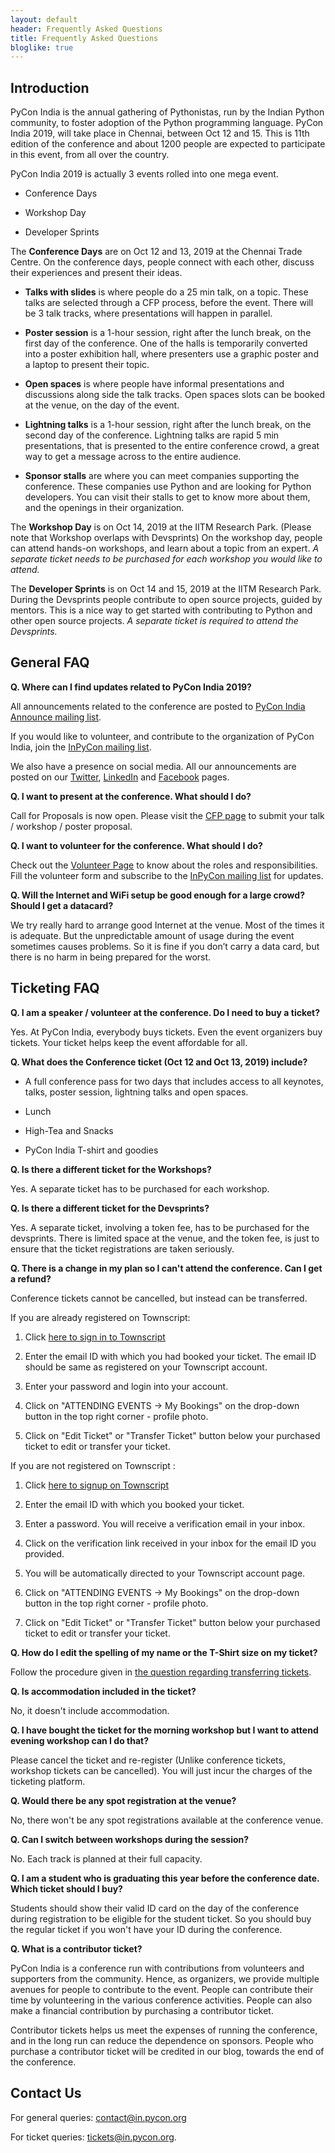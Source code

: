 ```yaml
---
layout: default
header: Frequently Asked Questions
title: Frequently Asked Questions
bloglike: true
---
```


## Introduction

PyCon India is the annual gathering of Pythonistas, run by the Indian
Python community, to foster adoption of the Python programming
language. PyCon India 2019, will take place in Chennai, between Oct
12 and 15. This is 11th edition of the conference and about 1200
people are expected to participate in this event, from all over the
country.

PyCon India 2019 is actually 3 events rolled into one mega event.

  * Conference Days
  
  * Workshop Day
  
  * Developer Sprints

The **Conference Days** are on Oct 12 and 13, 2019 at the Chennai Trade
Centre. On the conference days, people connect with each other,
discuss their experiences and present their ideas.

  * **Talks with slides** is where people do a 25 min talk, on a
    topic. These talks are selected through a CFP process, before the
    event. There will be 3 talk tracks, where presentations will
    happen in parallel.

  * **Poster session** is a 1-hour session, right after the lunch break,
    on the first day of the conference. One of the halls is
    temporarily converted into a poster exhibition hall, where
    presenters use a graphic poster and a laptop to present their
    topic.
  
  * **Open spaces** is where people have informal presentations and
    discussions along side the talk tracks. Open spaces slots can be
    booked at the venue, on the day of the event.

  * **Lightning talks** is a 1-hour session, right after the lunch break,
    on the second day of the conference. Lightning talks are rapid 5
    min presentations, that is presented to the entire conference
    crowd, a great way to get a message across to the entire audience.

  * **Sponsor stalls** are where you can meet companies supporting the
    conference. These companies use Python and are looking for Python
    developers. You can visit their stalls to get to know more about
    them, and the openings in their organization.

The **Workshop Day** is on Oct 14, 2019 at the IITM Research Park. (Please
note that Workshop overlaps with Devsprints) On the workshop day,
people can attend hands-on workshops, and learn about a topic from an
expert. *A separate ticket needs to be purchased for each workshop you
would like to attend.*

The **Developer Sprints** is on Oct 14 and 15, 2019 at the IITM Research
Park. During the Devsprints people contribute to open source projects,
guided by mentors. This is a nice way to get started with contributing
to Python and other open source projects. *A separate ticket is
required to attend the Devsprints.*

## General FAQ

**Q. Where can I find updates related to PyCon India 2019?**

All announcements related to the conference are posted to [PyCon India
Announce mailing
list](https://mail.python.org/mailman3/lists/inpycon-announce.python.org/).

If you would like to volunteer, and contribute to the organization of
PyCon India, join the [InPyCon mailing
list](https://mail.python.org/mailman/listinfo/inpycon).

We also have a presence on social media. All our announcements are
posted on our [Twitter](https://twitter.com/pyconindia),
[LinkedIn](https://linkedin.com/company/pyconindia) and
[Facebook](https://www.facebook.com/PyConIndia/) pages.

**Q. I want to present at the conference. What should I do?**

Call for Proposals is now open. Please visit the [CFP
page](/2019/submit-a-proposal.html) to submit your talk / workshop /
poster proposal.

**Q. I want to volunteer for the conference. What should I do?**

Check out the [Volunteer
Page](https://in.pycon.org/blog/2019/volunteering-for-pycon-india-2019.html)
to know about the roles and responsibilities. Fill the volunteer form
and subscribe to the [InPyCon mailing
list](https://mail.python.org/mailman/listinfo/inpycon) for updates.

**Q. Will the Internet and WiFi setup be good enough for a large crowd? Should I get a datacard?**

We try really hard to arrange good Internet at the venue. Most of the
times it is adequate. But the unpredictable amount of usage during the
event sometimes causes problems. So it is fine if you don’t carry a
data card, but there is no harm in being prepared for the worst.

## Ticketing FAQ

**Q. I am a speaker / volunteer at the conference. Do I need to buy a ticket?**

Yes. At PyCon India, everybody buys tickets. Even the event organizers
buy tickets. Your ticket helps keep the event affordable for all.

**Q. What does the Conference ticket (Oct 12 and Oct 13, 2019) include?**

  * A full conference pass for two days that includes access to all
    keynotes, talks, poster session, lightning talks and open spaces.
    
  * Lunch
  
  * High-Tea and Snacks
  
  * PyCon India T-shirt and goodies

**Q. Is there a different ticket for the Workshops?**

Yes. A separate ticket has to be purchased for each workshop.

**Q. Is there a different ticket for the Devsprints?**

Yes. A separate ticket, involving a token fee, has to be purchased for
the devsprints. There is limited space at the venue, and the token
fee, is just to ensure that the ticket registrations are taken
seriously.

<a name="transfer-ticket"></a>
**Q. There is a change in my plan so I can't attend the
conference. Can I get a refund?**

Conference tickets cannot be cancelled, but instead can be
transferred.

If you are already registered on Townscript:

  1. Click [here to sign in to Townscript](https://www.townscript.com/signin)
  
  2. Enter the email ID with which you had booked your ticket. The
     email ID should be same as registered on your Townscript account.
  
  3. Enter your password and login into your account.
  
  4. Click on "ATTENDING EVENTS -> My Bookings" on the drop-down
     button in the top right corner - profile photo.
  
  5. Click on "Edit Ticket" or "Transfer Ticket" button below your
     purchased ticket to edit or transfer your ticket.

If you are not registered on Townscript :

  1. Click [here to signup on Townscript](https://www.townscript.com/signup)
  
  2. Enter the email ID with which you booked your ticket.
  
  3. Enter a password. You will receive a verification email in your
     inbox.
  
  4. Click on the verification link received in your inbox for the
     email ID you provided.
  
  5. You will be automatically directed to your Townscript account
     page.
  
  6. Click on "ATTENDING EVENTS -> My Bookings" on the drop-down
     button in the top right corner - profile photo.
  
  7. Click on "Edit Ticket" or "Transfer Ticket" button below your
     purchased ticket to edit or transfer your ticket.

**Q. How do I edit the spelling of my name or the T-Shirt size on my ticket?**

Follow the procedure given in [the question regarding transferring
tickets](#transfer-ticket).

**Q. Is accommodation included in the ticket?**

No, it doesn't include accommodation.

**Q. I have bought the ticket for the morning workshop but I want to
attend evening workshop can I do that?**

Please cancel the ticket and re-register (Unlike conference tickets,
workshop tickets can be cancelled). You will just incur the charges of
the ticketing platform.

**Q. Would there be any spot registration at the venue?**

No, there won't be any spot registrations available at the conference
venue.

**Q. Can I switch between workshops during the session?**

No. Each track is planned at their full capacity.

**Q. I am a student who is graduating this year before the conference
date. Which ticket should I buy?**

Students should show their valid ID card on the day of the conference
during registration to be eligible for the student ticket. So you
should buy the regular ticket if you won't have your ID during the
conference.

**Q. What is a contributor ticket?**

PyCon India is a conference run with contributions from volunteers and
supporters from the community. Hence, as organizers, we provide
multiple avenues for people to contribute to the event. People can
contribute their time by volunteering in the various conference
activities. People can also make a financial contribution by
purchasing a contributor ticket.

Contributor tickets helps us meet the expenses of running the
conference, and in the long run can reduce the dependence on
sponsors. People who purchase a contributor ticket will be credited in
our blog, towards the end of the conference.

## Contact Us

For general queries: [contact@in.pycon.org](mailto:contact@in.pycon.org)

For ticket queries: [tickets@in.pycon.org](mailto:tickets@in.pycon.org).

